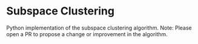 # Subspace Clustering
Python implementation of the subspace clustering algorithm.
Note: Please open a PR to propose a change or improvement in the algorithm.